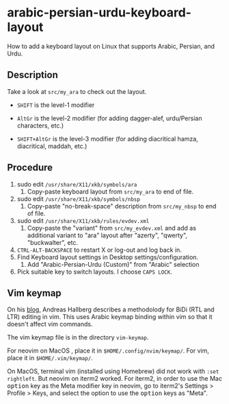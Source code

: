 # arabic-persian-urdu-keyboard-layout
How to add a keyboard layout on Linux that supports Arabic, Persian, and Urdu.

## Description

Take a look at `src/my_ara` to check out the layout. 

+ `SHIFT` is the level-1 modifier

+ `AltGr` is the level-2 modifier (for adding dagger-alef, urdu/Persian characters, etc.)

+ `SHIFT+AltGr` is the level-3 modifier (for adding diacritical hamza, diacritical, maddah, etc.)

## Procedure

1. sudo edit `/usr/share/X11/xkb/symbols/ara`
   1. Copy-paste keyboard layout from `src/my_ara` to end of file.
2. sudo edit `/usr/share/X11/xkb/symbols/nbsp`
   1. Copy-paste "no-break-space" description from `src/my_nbsp` to end of file.
3. sudo edit `/usr/share/X11/xkb/rules/evdev.xml`
   1. Copy-paste the "variant" from `src/my_evdev.xml` and add as additional variant to "ara" layout after "azerty", "qwerty", "buckwalter", etc.
4. `CTRL-ALT-BACKSPACE` to restart X or log-out and log back in.
5. Find Keyboard layout settings in Desktop settings/configuration.
   1. Add "Arabic-Persian-Urdu (Custom)" from "Arabic" selection
6. Pick suitable key to switch layouts. I choose `CAPS LOCK`.

## Vim keymap

On his [blog](https://andreasmhallberg.github.io/typing-arabic-in-vim/), Andreas Hallberg describes a methodolody for BiDi (RTL and LTR) editing in vim. This uses Arabic keymap binding within vim so that it doesn't affect vim commands. 

The vim keymap file is in the directory `vim-keymap`.

For neovim on MacOS , place it in `$HOME/.config/nvim/keymap/`.
For vim, place it in `$HOME/.vim/keymap/`.

On MacOS, terminal vim (installed using Homebrew) did not work with `:set rightleft`. But neovim on iterm2 worked. For iterm2, in order to use the Mac <kbd>option</kbd> key as the Meta modifier key in neovim, go to iterm2's Settings > Profile > Keys, and select the option to use the <kbd>option</kbd> keys as "Meta".
